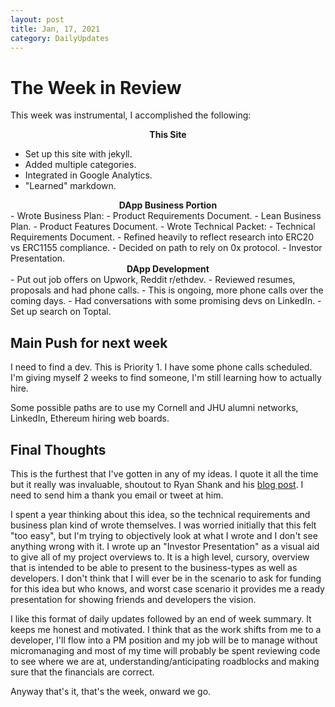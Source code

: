 ```yaml
---
layout: post
title: Jan, 17, 2021
category: DailyUpdates
---
```


# The Week in Review

This week was instrumental, I accomplished the following:

<center><b>This Site </b></center>

- Set up this site with jekyll.
- Added multiple categories.
- Integrated in Google Analytics.
- "Learned" markdown.

<center><b> DApp Business Portion </b></center>
- Wrote Business Plan:
	- Product Requirements Document.
	- Lean Business Plan.
	- Product Features Document.
- Wrote Technical Packet:
	- Technical Requirements Document.
		- Refined heavily to reflect research into ERC20 vs ERC1155 compliance.
		- Decided on path to rely on 0x protocol.
	- Investor Presentation.

<center><b> DApp Development </b></center>
- Put out job offers on Upwork, Reddit r/ethdev.
	- Reviewed resumes, proposals and had phone calls.
	- This is ongoing, more phone calls over the coming days.
- Had conversations with some promising devs on LinkedIn.
- Set up search on Toptal.

## Main Push for next week
I need to find a dev. This is Priority 1. I have some phone calls scheduled. I'm giving myself 2 weeks to find someone, I'm still learning how to actually hire.

Some possible paths are to use my Cornell and JHU alumni networks, LinkedIn, Ethereum hiring web boards.

## Final Thoughts
This is the furthest that I've gotten in any of my ideas. I quote it all the time but it really was invaluable, shoutout to Ryan Shank and his [blog post](https://medium.com/the-pioneers/how-i-built-and-launched-a-saas-company-for-less-than-40k-dd2775ce6bb1). I need to send him a thank you email or tweet at him.

I spent a year thinking about this idea, so the technical requirements and business plan kind of wrote themselves. I was worried initially that this felt "too easy", but I'm trying to objectively look at what I wrote and I don't see anything wrong with it. I wrote up an "Investor Presentation" as a visual aid to give all of my project overviews to. It is a high level, cursory, overview that is intended to be able to present to the business-types as well as developers. I don't think that I will ever be in the scenario to ask for funding for this idea but who knows, and worst case scenario it provides me a ready presentation for showing friends and developers the vision.

I like this format of daily updates followed by an end of week summary. It keeps me honest and motivated. I think that as the work shifts from me to a developer, I'll flow into a PM position and my job will be to manage without micromanaging and most of my time will probably be spent reviewing code to see where we are at, understanding/anticipating roadblocks and making sure that the financials are correct.

Anyway that's it, that's the week, onward we go.







